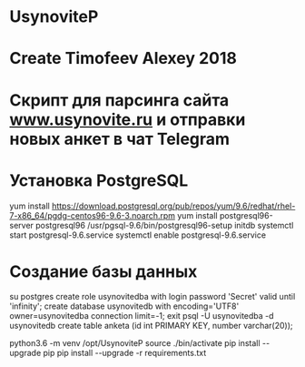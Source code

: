 # UsynoviteP
# Create Timofeev Alexey 2018
#
# Скрипт для парсинга сайта www.usynovite.ru и отправки новых анкет в чат Telegram
#

# Установка PostgreSQL
yum install https://download.postgresql.org/pub/repos/yum/9.6/redhat/rhel-7-x86_64/pgdg-centos96-9.6-3.noarch.rpm
yum install postgresql96-server postgresql96
/usr/pgsql-9.6/bin/postgresql96-setup initdb
systemctl start postgresql-9.6.service
systemctl enable postgresql-9.6.service

# Создание базы данных
su postgres
create role usynovitedba with login password 'Secret' valid until 'infinity';
create database usynovitedb with encoding='UTF8' owner=usynovitedba connection limit=-1;
exit
psql -U usynovitedba -d usynovitedb
create table anketa (id int PRIMARY KEY, number varchar(20));

python3.6 -m venv /opt/UsynoviteP
source ./bin/activate
pip install --upgrade pip
pip install --upgrade -r requirements.txt

